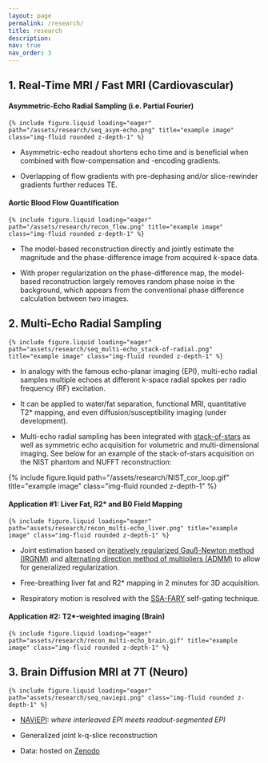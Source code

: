 ```yaml
---
layout: page
permalink: /research/
title: research
description:
nav: true
nav_order: 3
---
```


## 1. Real-Time MRI / Fast MRI (Cardiovascular)

#### Asymmetric-Echo Radial Sampling (i.e. Partial Fourier)

    {% include figure.liquid loading="eager" path="/assets/research/seq_asym-echo.png" title="example image" class="img-fluid rounded z-depth-1" %}

* Asymmetric-echo readout shortens echo time and is beneficial when combined with flow-compensation and -encoding gradients.

* Overlapping of flow gradients with pre-dephasing and/or slice-rewinder gradients further reduces TE.

#### Aortic Blood Flow Quantification

    {% include figure.liquid loading="eager" path="/assets/research/recon_flow.png" title="example image" class="img-fluid rounded z-depth-1" %}

* The model-based reconstruction directly and jointly estimate the magnitude and the phase-difference image from acquired *k*-space data.

* With proper regularization on the phase-difference map, the model-based reconstruction largely removes random phase noise in the background, which appears from the conventional phase difference calculation between two images.

## 2. Multi-Echo Radial Sampling

    {% include figure.liquid loading="eager" path="assets/research/seq_multi-echo_stack-of-radial.png" title="example image" class="img-fluid rounded z-depth-1" %}

* In analogy with the famous echo-planar imaging (EPI), multi-echo radial samples multiple echoes at different k-space radial spokes per radio frequency (RF) excitation.

* It can be applied to water/fat separation, functional MRI, quantitative T2* mapping, and even diffusion/susceptibility imaging (under development).

* Multi-echo radial sampling has been integrated with [stack-of-stars](http://www.koreascience.or.kr/article/JAKO201430754387343.page) as well as symmetric echo acquisition for volumetric and multi-dimensional imaging. See below for an example of the stack-of-stars acquisition on the NIST phantom and NUFFT reconstruction:

<div class="row justify-content-sm-center">
  <div class="col-sm-4 mt-3 mt-md-0">
    {% include figure.liquid path="/assets/research/NIST_cor_loop.gif" title="example image" class="img-fluid rounded z-depth-1" %}
  </div>
</div>


#### Application #1: Liver Fat, R2* and B0 Field Mapping

    {% include figure.liquid loading="eager" path="assets/research/recon_multi-echo_liver.png" title="example image" class="img-fluid rounded z-depth-1" %}

* Joint estimation based on [iteratively regularized Gauß-Newton method (IRGNM)](https://onlinelibrary.wiley.com/doi/full/10.1002/mrm.21691) and [alternating direction method of multipliers (ADMM)](https://stanford.edu/~boyd/papers/pdf/admm_distr_stats.pdf) to allow for generalized regularization.

* Free-breathing liver fat and R2* mapping in 2 minutes for 3D acquisition.

* Respiratory motion is resolved with the [SSA-FARY](https://ieeexplore.ieee.org/document/9057630) self-gating technique.

#### Application #2: T2*-weighted imaging (Brain)

    {% include figure.liquid loading="eager" path="assets/research/recon_multi-echo_brain.gif" title="example image" class="img-fluid rounded z-depth-1" %}

## 3. Brain Diffusion MRI at 7T (Neuro)

    {% include figure.liquid loading="eager" path="assets/research/seq_naviepi.png" class="img-fluid rounded z-depth-1" %}

* [NAViEPI](https://github.com/ZhengguoTan/NAViEPI): *where interleaved EPI meets readout-segmented EPI*

* Generalized joint k-q-slice reconstruction

* Data: hosted on [Zenodo](https://zenodo.org/records/10474402)